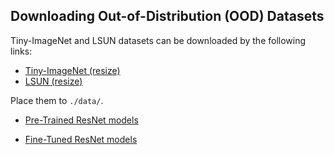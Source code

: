 ## Downloading Out-of-Distribution (OOD) Datasets
Tiny-ImageNet and LSUN datasets can be downloaded by the following links:

* [Tiny-ImageNet (resize)](https://www.dropbox.com/s/kp3my3412u5k9rl/Imagenet_resize.tar.gz)
* [LSUN (resize)](https://www.dropbox.com/s/moqh2wh8696c3yl/LSUN_resize.tar.gz)

Place them to `./data/`.


* [Pre-Trained ResNet models](https://www.dropbox.com/sh/zsossiqfbughrxz/AAAgN-ZJzzDBXH2csQCP-bt9a?dl=0)

* [Fine-Tuned ResNet models](https://www.dropbox.com/sh/9go8i8v6wiujdrc/AADIr9foN7rpBAMiCJDVaQ7Fa?dl=0)


